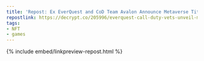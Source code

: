 ```yaml
---
title: 'Repost: Ex EverQuest and CoD Team Avalon Announce Metaverse Title'
repostlink: https://decrypt.co/205996/everquest-call-duty-vets-unveil-metaverse-game-avalon
tags:
- NFT
- games
---
```


{% include embed/linkpreview-repost.html %}
